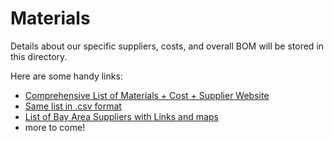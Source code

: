 Materials
=========


Details about our specific suppliers, costs, and overall BOM will be stored in this directory.


Here are some handy links:
* [Comprehensive List of Materials + Cost + Supplier Website](BOM.md)
* [Same list in .csv format](BOM.csv)
* [List of Bay Area Suppliers with Links and maps](Maps.md)
* more to come!
